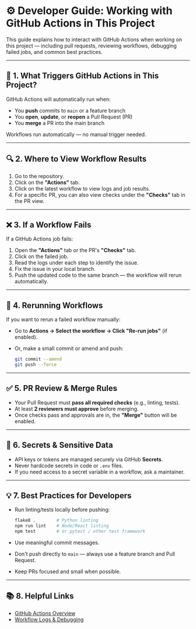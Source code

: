 # ⚙️ Developer Guide: Working with GitHub Actions in This Project

This guide explains how to interact with GitHub Actions when working on this project — including pull requests, reviewing workflows, debugging failed jobs, and common best practices.

---

## 🚀 1. What Triggers GitHub Actions in This Project?

GitHub Actions will automatically run when:

- You **push** commits to `main` or a feature branch  
- You **open**, **update**, or **reopen** a Pull Request (PR)  
- You **merge** a PR into the main branch  

Workflows run automatically — no manual trigger needed.

---

## 🔍 2. Where to View Workflow Results

1. Go to the repository.  
2. Click on the **"Actions"** tab.  
3. Click on the latest workflow to view logs and job results.  
4. For a specific PR, you can also view checks under the **"Checks"** tab in the PR view.

---

## ❌ 3. If a Workflow Fails

If a GitHub Actions job fails:

1. Open the **"Actions"** tab or the PR's **"Checks"** tab.  
2. Click on the failed job.  
3. Read the logs under each step to identify the issue.  
4. Fix the issue in your local branch.  
5. Push the updated code to the same branch — the workflow will rerun automatically.

---

## 🔁 4. Rerunning Workflows

If you want to rerun a failed workflow manually:

- Go to **Actions → Select the workflow → Click "Re-run jobs"** (if enabled).  
- Or, make a small commit or amend and push:

  ```bash
  git commit --amend
  git push --force
  ```

---

## ✅ 5. PR Review & Merge Rules

- Your Pull Request must **pass all required checks** (e.g., linting, tests).  
- At least **2 reviewers must approve** before merging.  
- Once checks pass and approvals are in, the **"Merge"** button will be enabled.

---

## 🔐 6. Secrets & Sensitive Data

- API keys or tokens are managed securely via GitHub **Secrets**.  
- Never hardcode secrets in code or `.env` files.  
- If you need access to a secret variable in a workflow, ask a maintainer.

---

## 💡 7. Best Practices for Developers

- Run linting/tests locally before pushing:

  ```bash
  flake8 .        # Python linting
  npm run lint    # Node/React linting
  npm test        # or pytest / other test framework
  ```

- Use meaningful commit messages.  
- Don't push directly to `main` — always use a feature branch and Pull Request.  
- Keep PRs focused and small when possible.

---

## 📚 8. Helpful Links

- [GitHub Actions Overview](https://docs.github.com/en/actions)  
- [Workflow Logs & Debugging](https://docs.github.com/en/actions/monitoring-and-troubleshooting-workflows)
